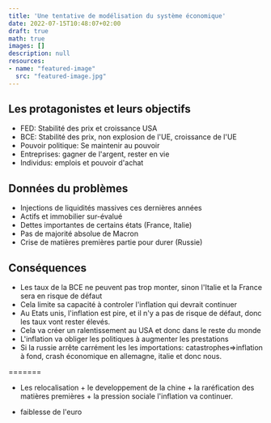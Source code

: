 ```yaml
---
title: 'Une tentative de modélisation du système économique'
date: 2022-07-15T10:48:07+02:00
draft: true
math: true
images: []
description: null
resources:
- name: "featured-image"
  src: "featured-image.jpg"
---
```


## Les protagonistes et leurs objectifs

* FED: Stabilité des prix et croissance USA
* BCE: Stabilité des prix, non explosion de l'UE, croissance de l'UE
* Pouvoir politique: Se maintenir au pouvoir
* Entreprises: gagner de l'argent, rester en vie
* Individus: emplois et pouvoir d'achat


## Données du problèmes
* Injections de liquidités massives ces dernières années
* Actifs et immobilier sur-évalué
* Dettes importantes de certains états (France, Italie)
* Pas de majorité absolue de Macron
* Crise de matières premières partie pour durer (Russie)

## Conséquences

* Les taux de la BCE ne peuvent pas trop monter, sinon l'Italie et la France sera en risque de défaut
* Cela limite sa capacité à controler l'inflation qui devrait continuer
* Au Etats unis, l'inflation est pire, et il n'y a pas de risque de défaut, donc les taux vont rester élevés.
* Cela va créer un ralentissement au USA et donc dans le reste du monde
* L'inflation va obliger les politiques à augmenter les prestations
* Si la russie arrête carrément les les importations: catastrophes=>inflation à fond, crash économique en allemagne, italie et donc nous.


=======

* Les relocalisation + le developpement de la chine + la raréfication des matières premières + la pression sociale
l'inflation va continuer.

* faiblesse de l'euro